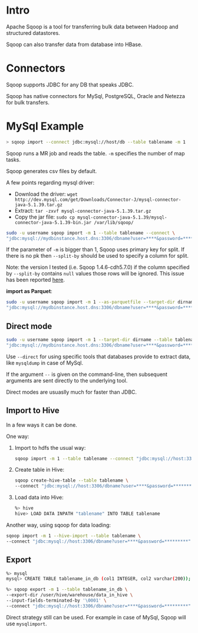 
# Intro

Apache Sqoop is a tool for transferring bulk data between Hadoop and structured datastores.

Sqoop can also transfer data from database into HBase.

# Connectors

Sqoop supports JDBC for any DB that speaks JDBC.

Sqoop has native connectors for MySql, PostgreSQL, Oracle and Netezza for bulk transfers.

# MySql Example 

```bash
> sqoop import --connect jdbc:mysql://host/db --table tablename -m 1 
```
Sqoop runs a MR job and reads the table. `-m` specifies the number of map tasks.

Sqoop generates csv files by default.

A few points regarding mysql driver:
* Download the driver: `wget http://dev.mysql.com/get/Downloads/Connector-J/mysql-connector-java-5.1.39.tar.gz`
* Extract: `tar -zxvf mysql-connector-java-5.1.39.tar.gz`
* Copy the jar file: `sudo cp mysql-connector-java-5.1.39/mysql-connector-java-5.1.39-bin.jar /var/lib/sqoop/`

```bash
sudo -u username sqoop import -m 1 --table tablename --connect \
"jdbc:mysql://mydbinstance.host.dns:3306/dbname?user=****&password=*********"
```

If the parameter of `-m` is bigger than 1, Sqoop uses primary key for split.
If there is no pk then `--split-by` should be used to specify a column for split.

Note: the version I tested (i.e. Sqoop 1.4.6-cdh5.7.0) if the column specified by `--split-by` contains `null` values those rows will be ignored. This issue has been reported [here](https://issues.apache.org/jira/browse/SQOOP-2676).

**import as Parquet**:

```bash
sudo -u username sqoop import -m 1 --as-parquetfile --target-dir dirname --table tablename --connect \
"jdbc:mysql://mydbinstance.host.dns:3306/dbname?user=****&password=*********"
```

## Direct mode 

```bash
sudo -u username sqoop import -m 1 --target-dir dirname --table tablename --connect \
"jdbc:mysql://mydbinstance.host.dns:3306/dbname?user=****&password=*********" --direct -- -u **** -p"*********"
```
Use `--direct` for using specific tools that databases provide to extract data, like `mysqldump` in case of MySql.

If the argument `--` is given on the command-line, then subsequent arguments are sent directly to the underlying tool.

Direct modes are usuaslly much for faster than JDBC.

## Import to Hive

In a few ways it can be done.

One way:

1. Import to hdfs the usual way:

   ```bash 
   sqoop import -m 1 --table tablename --connect "jdbc:mysql://host:3306/dbname?user=****&password=*********"
   ```
2. Create table in Hive:

   ```bash
   sqoop create-hive-table --table tablename \
   --connect "jdbc:mysql://host:3306/dbname?user=****&password=*********" --fields-terminated-by ','
   ```
3. Load data into Hive:

   ```bash
   %> hive
   hive> LOAD DATA INPATH "tablename" INTO TABLE tablename
   ```

Another way, using sqoop for data loading:

```bash
sqoop import -m 1 --hive-import --table tablename \
--connect "jdbc:mysql://host:3306/dbname?user=****&password=*********"
```

## Export

```bash
%> mysql
mysql> CREATE TABLE tablename_in_db (col1 INTEGER, col2 varchar(200));

%> sqoop export -m 1 --table tablename_in_db \
--export-dir /user/hive/warehouse/data_in_hive \
--input-fields-terminated-by '\0001' \
--connect "jdbc:mysql://host:3306/dbname?user=****&password=*********"
```

Direct strategy still can be used.
For example in case of MySql, Sqoop will use `mysqlimport`.


